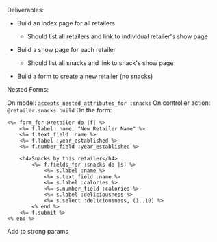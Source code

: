 Deliverables:

- Build an index page for all retailers
    - Should list all retailers and link to individual retailer's show page

- Build a show page for each retailer
    - Should list all snacks and link to snack's show page

- Build a form to create a new retailer (no snacks)



Nested Forms:

On model: `accepts_nested_attributes_for :snacks`
On controller action: `@retailer.snacks.build`
On the form:
```
<%= form_for @retailer do |f| %>
    <%= f.label :name, "New Retailer Name" %>
    <%= f.text_field :name %>
    <%= f.label :year_established %>
    <%= f.number_field :year_established %>

    <h4>Snacks by this retailer</h4>
        <%= f.fields_for :snacks do |s| %>
            <%= s.label :name %>
            <%= s.text_field :name %>
            <%= s.label :calories %>
            <%= s.number_field :calories %>
            <%= s.label :deliciousness %>
            <%= s.select :deliciousness, (1..10) %>
        <% end %>
    <%= f.submit %>
<% end %>
```
Add to strong params
